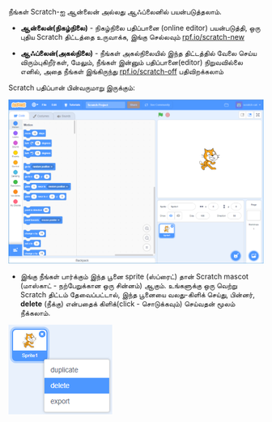 நீங்கள் Scratch-ஐ ஆன்லைன் அல்லது ஆஃப்லைனில் பயன்படுத்தலாம்.

+ **ஆன்லைன்(நிகழ்நிலை)** - நிகழ்நிலை பதிப்பானை (online editor) பயன்படுத்தி, ஒரு புதிய Scratch திட்டத்தை உருவாக்க, இங்கு செல்லவும் <a href="http://rpf.io/scratch-new" target="_blank">rpf.io/scratch-new</a>

+ **ஆஃப்லைன்(அகல்நிலை)** - நீங்கள் அகல்நிலையில் இந்த திட்டத்தில் வேலை செய்ய விரும்புகிறீர்கள், மேலும், நீங்கள் இன்னும் பதிப்பானை(editor) நிறுவவில்லை எனில், அதை நீங்கள் இங்கிருந்து <a href="http://rpf.io/scratch-off" target="_blank">rpf.io/scratch-off</a> பதிவிறக்கலாம்

Scratch பதிப்பான் பின்வருமாறு இருக்கும்:

![திரைப்பிடிப்பு](images/scratch-editor.png)

+ இங்கு நீங்கள் பார்க்கும் இந்த பூனை sprite (ஸ்ப்ரைட்) தான் Scratch mascot (மாஸ்காட் - நற்பேறுக்கான ஒரு சின்னம்) ஆகும். உங்களுக்கு ஒரு வெற்று Scratch திட்டம் தேவைப்பட்டால், இந்த பூனையை வலது-கிளிக் செய்து, பின்னர், **delete** (நீக்கு) என்பதைக் கிளிக்(click - சொடுக்கவும்) செய்வதன் மூலம் நீக்கலாம்.

![திரைப்பிடிப்பு](images/delete.png)